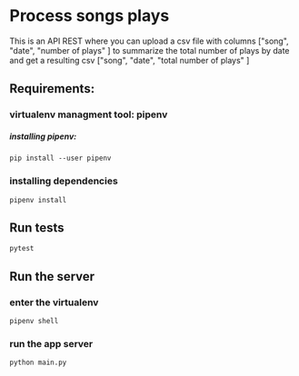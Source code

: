 # Process songs plays

This is an API REST where you can upload a csv file with columns ["song", "date", "number of plays" ] to summarize the total number of plays by date and get a resulting csv ["song", "date", "total number of plays" ]



## Requirements:

### virtualenv managment tool: pipenv
##### installing pipenv:
    pip install --user pipenv

### installing dependencies

    pipenv install 

## Run tests

    pytest

## Run the server

### enter the virtualenv

    pipenv shell

### run the app server

    python main.py




